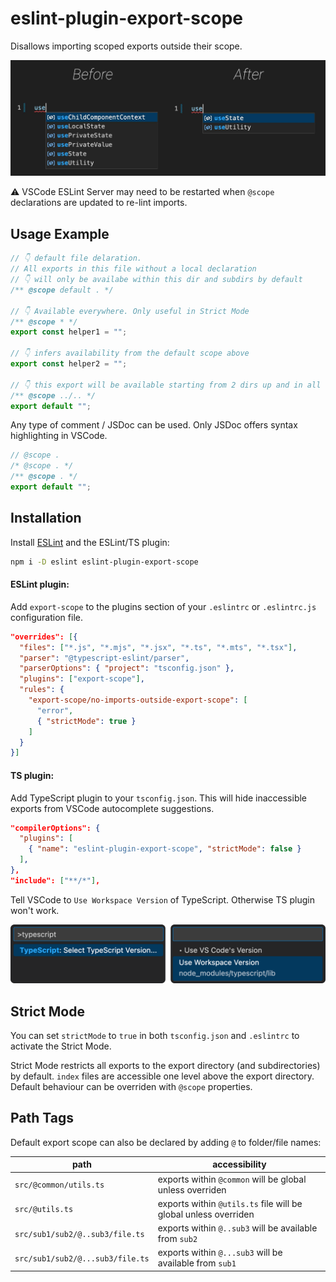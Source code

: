 # eslint-plugin-export-scope

Disallows importing scoped exports outside their scope.

![Before-after comparison](/readme-src/before_after.jpg "Before-after comparison")

⚠️ VSCode ESLint Server may need to be restarted when `@scope` declarations are updated to re-lint imports.

## Usage Example

```ts
// 👇 default file delaration.
// All exports in this file without a local declaration
// 👇 will only be availabe within this dir and subdirs by default
/** @scope default . */

// 👇 Available everywhere. Only useful in Strict Mode
/** @scope * */
export const helper1 = "";

// 👇 infers availability from the default scope above
export const helper2 = "";

// 👇 this export will be available starting from 2 dirs up and in all subdirs
/** @scope ../.. */
export default "";
```

Any type of comment / JSDoc can be used. Only JSDoc offers syntax highlighting in VSCode.

```ts
// @scope .
/* @scope . */
/** @scope . */
export default "";
```

## Installation

Install [ESLint](https://eslint.org/) and the ESLint/TS plugin:

```sh
npm i -D eslint eslint-plugin-export-scope
```

#### ESLint plugin:

Add `export-scope` to the plugins section of your `.eslintrc` or `.eslintrc.js` configuration file.

```json
"overrides": [{
  "files": ["*.js", "*.mjs", "*.jsx", "*.ts", "*.mts", "*.tsx"],
  "parser": "@typescript-eslint/parser",
  "parserOptions": { "project": "tsconfig.json" },
  "plugins": ["export-scope"],
  "rules": {
    "export-scope/no-imports-outside-export-scope": [
      "error",
      { "strictMode": true }
    ]
  }
}]
```

#### TS plugin:

Add TypeScript plugin to your `tsconfig.json`. This will hide inaccessible exports from VSCode autocomplete suggestions.

```json
"compilerOptions": {
  "plugins": [
    { "name": "eslint-plugin-export-scope", "strictMode": false }
  ],
},
"include": ["**/*"],
```

Tell VSCode to `Use Workspace Version` of TypeScript. Otherwise TS plugin won't work.

![Select TS version](/readme-src/ts_version.png "Select TS version")

## Strict Mode

You can set `strictMode` to `true` in both `tsconfig.json` and `.eslintrc` to activate the Strict Mode.

Strict Mode restricts all exports to the export directory (and subdirectories) by default. `index` files are accessible one level above the export directory. Default behaviour can be overriden with `@scope` properties.

## Path Tags

Default export scope can also be declared by adding `@` to folder/file names:

| path                             | accessibility                                                   |
| -------------------------------- | --------------------------------------------------------------- |
| `src/@common/utils.ts`           | exports within `@common` will be global unless overriden        |
| `src/@utils.ts`                  | exports within `@utils.ts` file will be global unless overriden |
| `src/sub1/sub2/@..sub3/file.ts`  | exports within `@..sub3` will be available from `sub2`          |
| `src/sub1/sub2/@...sub3/file.ts` | exports within `@...sub3` will be available from `sub1`         |
